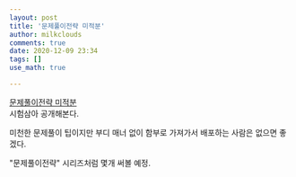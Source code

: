 ```yaml
---
layout: post
title: '문제풀이전략 미적분'
author: milkclouds
comments: true
date: 2020-12-09 23:34
tags: []
use_math: true

---
```





[문제풀이전략 미적분](\files\문제풀이전략\문제풀이전략_미적분(배포용).hwp)  
시험삼아 공개해본다.  

미천한 문제풀이 팁이지만 부디 매너 없이 함부로 가져가서 배포하는 사람은 없으면 좋겠다. 

"문제풀이전략" 시리즈처럼 몇개 써볼 예정.